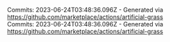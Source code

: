 Commits: 2023-06-24T03:48:36.096Z - Generated via https://github.com/marketplace/actions/artificial-grass
<br>
Commits: 2023-06-24T03:48:36.096Z - Generated via https://github.com/marketplace/actions/artificial-grass
<br>
